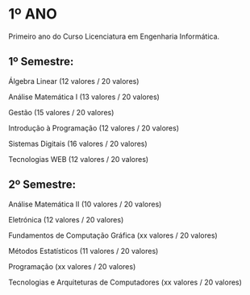 # 1º ANO 

Primeiro ano do Curso Licenciatura em Engenharia Informática.

## 1º Semestre:

Álgebra Linear (12 valores / 20 valores)

Análise Matemática I (13 valores / 20 valores)

Gestão (15 valores / 20 valores)

Introdução à Programação (12 valores / 20 valores)

Sistemas Digitais	(16 valores / 20 valores)

Tecnologias WEB	(12 valores / 20 valores)

## 2º Semestre:

Análise Matemática II	(10 valores / 20 valores)

Eletrónica (12 valores / 20 valores)

Fundamentos de Computação Gráfica	(xx valores / 20 valores)

Métodos Estatísticos (11 valores / 20 valores)

Programação	(xx valores / 20 valores)

Tecnologias e Arquiteturas de Computadores (xx valores / 20 valores)
